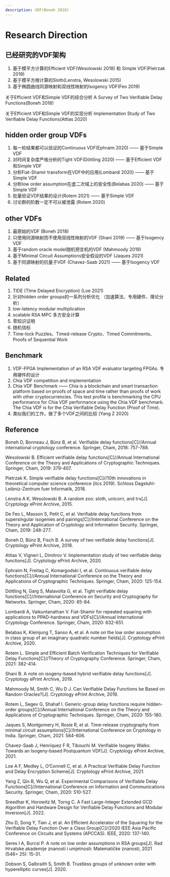 ```yaml
---
description: VDF(Boneh 2018)
---
```


# Research Direction

## 已经研究的VDF架构

1. 基于模平方计算的Efficient VDF(Wesolowski 2018) 和 Simple VDF(Pietrzak 2019)
2. 基于模平方根计算的Sloth(Lenstra, Wesolowski 2015)
3. 基于椭圆曲线同源映射和双线性映射的Isogency VDF(Feo 2019)

关于Efficient VDF和Simple VDF的综合分析 A Survey of Two Verifiable Delay Functions(Boneh 2018)

关于Efficient VDF和Simple VDF的实现分析 Implementation Study of Two Verifiable Delay Functions(Attias 2020)

## hidden order group VDFs

1. 每一轮结果都可以验证的Continuous VDF(Ephraim 2020) —— 基于Simple VDF
2. 对时间复杂度严格分析的Tight VDF(Döttling 2020) —— 基于Efficient VDF和Simple VDF
3. 分析Fiat-Shamir transform在VDF中的应用(Lombardi 2020) —— 基于Simple VDF
4. 分析low order assumption在虚二次域上的安全性(Belabas 2020) —— 基于Simple VDF
5. 批量验证VDF结果的设计(Rotem 2021) —— 基于Simple VDF
6. 讨论群的阶数一定不可以被泄露 (Rotem 2020)

## other VDFs

1. 最原始的VDF (Boneh 2018)
2. 只使用同源映射而不使用双线性映射的VDF (Shani 2019) —— 基于Isogency VDF
3. 基于random oracle model随机预言机的VDF (Mahmoody 2019)
4. 基于Minimal Circuit Assumptions安全假设的VDF (Jaques 2021)
5. 基于同源映射的抗量子VDF (Chavez-Saab 2021) —— 基于Isogency VDF

## Related

1. TIDE (TIme Delayed Encryption) (Loe 2021)
2. 针对hidden order groups的一系列分析优化 （加速算法、专用硬件、理论分析）
3. low-latency modular multiplication
4. scalable RSA MPC  多方安全计算
5. 零知识证明
6. 随机信标
7. Time-lock Puzzles、Timed-release Crypto、Timed Commitments、Proofs of Sequential Work

## Benchmark

1. VDF-FPGA Implementation of an RSA VDF evaluator targeting FPGAs. 专用硬件的设计
2. Chia VDF competition and implementation
3. Chia VDF Benchmark —— Chia is a blockchain and smart transaction platform based on proofs of space and time rather than proofs of work with other cryptocurrencies. This test profile is benchmarking the CPU performance for Chia VDF performance using the Chia VDF benchmark. The Chia VDF is for the Chia Verifiable Delay Function (Proof of Time).
4. 类似我们的工作，做了多个VDF之间的比较 (Yang Z 2020)

## Reference

Boneh D, Bonneau J, Bünz B, et al. Verifiable delay functions\[C]//Annual international cryptology conference. Springer, Cham, 2018: 757-788.

Wesolowski B. Efficient verifiable delay functions\[C]//Annual International Conference on the Theory and Applications of Cryptographic Techniques. Springer, Cham, 2019: 379-407.

Pietrzak K. Simple verifiable delay functions\[C]//10th innovations in theoretical computer science conference (itcs 2019). Schloss Dagstuhl-Leibniz-Zentrum fuer Informatik, 2018.

Lenstra A K, Wesolowski B. A random zoo: sloth, unicorn, and trx\[J]. Cryptology ePrint Archive, 2015.

De Feo L, Masson S, Petit C, et al. Verifiable delay functions from supersingular isogenies and pairings\[C]//International Conference on the Theory and Application of Cryptology and Information Security. Springer, Cham, 2019: 248-277.

Boneh D, Bünz B, Fisch B. A survey of two verifiable delay functions\[J]. Cryptology ePrint Archive, 2018.

Attias V, Vigneri L, Dimitrov V. Implementation study of two verifiable delay functions\[J]. Cryptology ePrint Archive, 2020.

Ephraim N, Freitag C, Komargodski I, et al. Continuous verifiable delay functions\[C]//Annual International Conference on the Theory and Applications of Cryptographic Techniques. Springer, Cham, 2020: 125-154.

Döttling N, Garg S, Malavolta G, et al. Tight verifiable delay functions\[C]//International Conference on Security and Cryptography for Networks. Springer, Cham, 2020: 65-84.

Lombardi A, Vaikuntanathan V. Fiat-Shamir for repeated squaring with applications to PPAD-hardness and VDFs\[C]//Annual International Cryptology Conference. Springer, Cham, 2020: 632-651.

Belabas K, Kleinjung T, Sanso A, et al. A note on the low order assumption in class group of an imaginary quadratic number fields\[J]. Cryptology ePrint Archive, 2020.

Rotem L. Simple and Efficient Batch Verification Techniques for Verifiable Delay Functions\[C]//Theory of Cryptography Conference. Springer, Cham, 2021: 382-414.

Shani B. A note on isogeny-based hybrid verifiable delay functions\[J]. Cryptology ePrint Archive, 2019.

Mahmoody M, Smith C, Wu D J. Can Verifiable Delay Functions be Based on Random Oracles?\[J]. Cryptology ePrint Archive, 2019.

Rotem L, Segev G, Shahaf I. Generic-group delay functions require hidden-order groups\[C]//Annual International Conference on the Theory and Applications of Cryptographic Techniques. Springer, Cham, 2020: 155-180.

Jaques S, Montgomery H, Rosie R, et al. Time-release cryptography from minimal circuit assumptions\[C]//International Conference on Cryptology in India. Springer, Cham, 2021: 584-606.

Chavez-Saab J, Henríquez F R, Tibouchi M. Verifiable Isogeny Walks: Towards an Isogeny-based Postquantum VDF\[J]. Cryptology ePrint Archive, 2021.

Loe A F, Medley L, O’Connell C, et al. A Practical Verifiable Delay Function and Delay Encryption Scheme\[J]. Cryptology ePrint Archive, 2021.

Yang Z, Qin B, Wu Q, et al. Experimental Comparisons of Verifiable Delay Functions\[C]//International Conference on Information and Communications Security. Springer, Cham, 2020: 510-527.

Sreedhar K, Horowitz M, Torng C. A Fast Large-Integer Extended GCD Algorithm and Hardware Design for Verifiable Delay Functions and Modular Inversion\[J]. 2022.

Zhu D, Song Y, Tian J, et al. An Efficient Accelerator of the Squaring for the Verifiable Delay Function Over a Class Group\[C]//2020 IEEE Asia Pacific Conference on Circuits and Systems (APCCAS). IEEE, 2020: 137-140.

Seres I A, Burcsi P. A note on low order assumptions in RSA groups\[J]. Rad Hrvatske akademije znanosti i umjetnosti: Matematičke znanosti, 2021 (546= 25): 15-31.

Dobson S, Galbraith S, Smith B. Trustless groups of unknown order with hyperelliptic curves\[J]. 2020.



